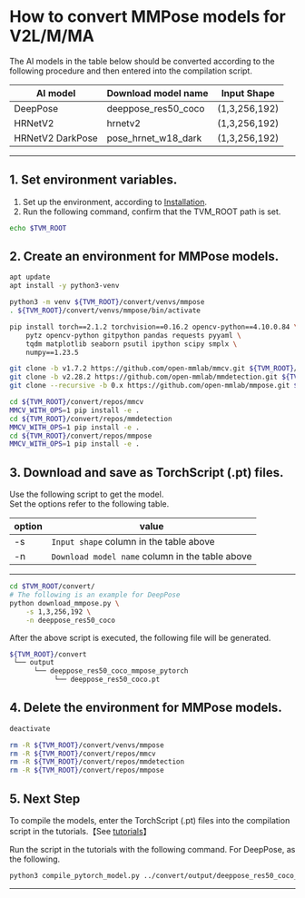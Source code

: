 # How to convert MMPose models for V2L/M/MA
<!-- Below is a list of AI models supported by this manual. -->
The AI models in the table below should be converted according to the following procedure and then entered into the compilation script.

| AI model                                                                                       | Download model name  | Input Shape    |
|------------------------------------------------------------------------------------------------|----------------------|----------------|
| DeepPose                                                                                       | deeppose_res50_coco  | (1,3,256,192)  |
| HRNetV2                                                                                        | hrnetv2              | (1,3,256,192)  |
| HRNetV2 DarkPose                                                                               | pose_hrnet_w18_dark  | (1,3,256,192)  |
---

## 1. Set environment variables.

1. Set up the environment, according to [Installation](../../../setup/README.md).  
2. Run the following command, confirm that the TVM_ROOT path is set.

```sh
echo $TVM_ROOT
```  

## 2. Create an environment for MMPose models.

```sh
apt update
apt install -y python3-venv 

python3 -m venv ${TVM_ROOT}/convert/venvs/mmpose
. ${TVM_ROOT}/convert/venvs/mmpose/bin/activate

pip install torch==2.1.2 torchvision==0.16.2 opencv-python==4.10.0.84 \
    pytz opencv-python gitpython pandas requests pyyaml \
    tqdm matplotlib seaborn psutil ipython scipy smplx \
    numpy==1.23.5

git clone -b v1.7.2 https://github.com/open-mmlab/mmcv.git ${TVM_ROOT}/convert/repos/mmcv
git clone -b v2.28.2 https://github.com/open-mmlab/mmdetection.git ${TVM_ROOT}/convert/repos/mmdetection
git clone --recursive -b 0.x https://github.com/open-mmlab/mmpose.git ${TVM_ROOT}/convert/repos/mmpose

cd ${TVM_ROOT}/convert/repos/mmcv
MMCV_WITH_OPS=1 pip install -e .
cd ${TVM_ROOT}/convert/repos/mmdetection
MMCV_WITH_OPS=1 pip install -e .
cd ${TVM_ROOT}/convert/repos/mmpose
MMCV_WITH_OPS=1 pip install -e .
```

## 3. Download and save as TorchScript (.pt) files.

Use the following script to get the model. \
Set the options refer to the following table.

|option |value                                           |
|-------|------------------------------------------------|
|-s     |`Input shape` column in the table above         |
|-n     |`Download model name` column in the table above |
---

```sh
cd $TVM_ROOT/convert/ 
# The following is an example for DeepPose
python download_mmpose.py \
    -s 1,3,256,192 \
    -n deeppose_res50_coco
```

After the above script is executed, the following file will be generated.

```sh
${TVM_ROOT}/convert
 └── output
      └── deeppose_res50_coco_mmpose_pytorch
           └── deeppose_res50_coco.pt
```

## 4. Delete the environment for MMPose models.

```sh
deactivate

rm -R ${TVM_ROOT}/convert/venvs/mmpose
rm -R ${TVM_ROOT}/convert/repos/mmcv
rm -R ${TVM_ROOT}/convert/repos/mmdetection
rm -R ${TVM_ROOT}/convert/repos/mmpose
```

## 5. Next Step

To compile the models, enter the TorchScript (.pt) files into the compilation script in the tutorials.【See [tutorials](../../../tutorials/)】

Run the script in the tutorials with the following command. For DeepPose, as the following.

```sh
python3 compile_pytorch_model.py ../convert/output/deeppose_res50_coco_mmpose_pytorch/deeppose_res50_coco.pt -o deeppose_res50_coco_mmpose_pytorch -s 1,3,256,192
```

----